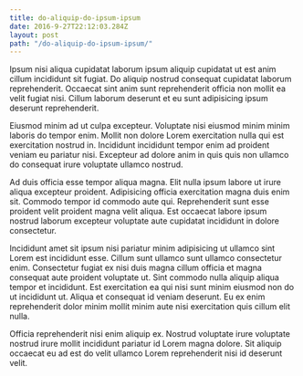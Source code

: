 ```yaml
---
title: do-aliquip-do-ipsum-ipsum
date: 2016-9-27T22:12:03.284Z
layout: post
path: "/do-aliquip-do-ipsum-ipsum/"
---
```


Ipsum nisi aliqua cupidatat laborum ipsum aliquip cupidatat ut est anim cillum incididunt sit fugiat. Do aliquip nostrud consequat cupidatat laborum reprehenderit. Occaecat sint anim sunt reprehenderit officia non mollit ea velit fugiat nisi. Cillum laborum deserunt et eu sunt adipisicing ipsum deserunt reprehenderit.

Eiusmod minim ad ut culpa excepteur. Voluptate nisi eiusmod minim minim laboris do tempor enim. Mollit non dolore Lorem exercitation nulla qui est exercitation nostrud in. Incididunt incididunt tempor enim ad proident veniam eu pariatur nisi. Excepteur ad dolore anim in quis quis non ullamco do consequat irure voluptate ullamco nostrud.

Ad duis officia esse tempor aliqua magna. Elit nulla ipsum labore ut irure aliqua excepteur proident. Adipisicing officia exercitation magna duis enim sit. Commodo tempor id commodo aute qui. Reprehenderit sunt esse proident velit proident magna velit aliqua. Est occaecat labore ipsum nostrud laborum excepteur voluptate aute cupidatat incididunt in dolore consectetur.

Incididunt amet sit ipsum nisi pariatur minim adipisicing ut ullamco sint Lorem est incididunt esse. Cillum sunt ullamco sunt ullamco consectetur enim. Consectetur fugiat ex nisi duis magna cillum officia et magna consequat aute proident voluptate ut. Sint commodo nulla aliquip aliqua tempor et incididunt. Est exercitation ea qui nisi sunt minim eiusmod non do ut incididunt ut. Aliqua et consequat id veniam deserunt. Eu ex enim reprehenderit dolor minim mollit minim aute nisi exercitation quis cillum elit nulla.

Officia reprehenderit nisi enim aliquip ex. Nostrud voluptate irure voluptate nostrud irure mollit incididunt pariatur id Lorem magna dolore. Sit aliquip occaecat eu ad est do velit ullamco Lorem reprehenderit nisi id deserunt velit.